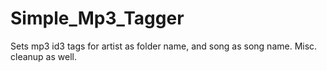 # Simple_Mp3_Tagger
Sets mp3 id3 tags for artist as folder name, and song as song name. Misc. cleanup as well.
